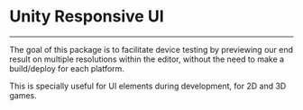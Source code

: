 # Unity Responsive UI
-----

The goal of this package is to facilitate device testing by previewing our end result on multiple resolutions within the editor, without the need to make a build/deploy for each platform.

This is specially useful for UI elements during development, for 2D and 3D games.

